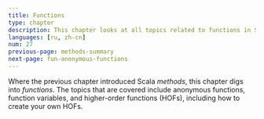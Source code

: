 ```yaml
---
title: Functions
type: chapter
description: This chapter looks at all topics related to functions in Scala 3.
languages: [ru, zh-cn]
num: 27
previous-page: methods-summary
next-page: fun-anonymous-functions
---
```



Where the previous chapter introduced Scala *methods*, this chapter digs into *functions*.
The topics that are covered include anonymous functions, function variables, and higher-order functions (HOFs), including how to create your own HOFs.

